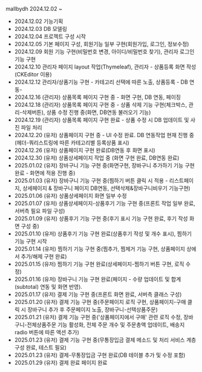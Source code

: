 mallbydh
2024.12.02 ~

- 2024.12.02 기능기획
- 2024.12.03 DB 모델링
- 2024.12.04 프로젝트 구성 시작
- 2024.12.05 기본 페이지 구성, 회원기능 일부 구현(회원가입, 로그인, 정보수정)
- 2024.12.09 회원 기능 구현(비밀번호 변경, 아이디/비밀번호 찾기), 관리자 로그인 기능 구현
- 2024.12.10 관리자 페이지 layout 작업(Thymeleaf), 관리자 - 상품등록 화면 작성(CKEditor 이용)
- 2024.12.12 관리자/상품기능 구현 - 카테고리 선택에 따른 노출, 상품등록 - DB 연동-
- 2024.12.16 (관리자) 상품목록 페이지 구현 중 - 화면 구현, DB 연동, 페이징
- 2024.12.18 (관리자) 상품목록 페이지 구현 중 - 상품 삭제 기능 구현(체크박스, 관리-삭제버튼), 상품 수정 진행 중(화면, DB연동 불러오기 기능)
- 2024.12.19 (관리자) 상품목록 페이지 구현 완료 - 상품 수정 시 DB 업데이트 및 사진 파일 처리
- 2024.12.20 (유저) 상품페이지 구현 중 - UI 수정 완료. DB 연동작업 현재 진행 중(헤더-쿼리스트링에 따른 카테고리별 등록상품 표시)
- 2024.12.26 (유저) 상품페이지 구현 완료(DB연동 후 화면 표시)
- 2024.12.30 (유저) 상품상세페이지 작업 중 (화면 구현 완료, DB연동 완료)
- 2025.01.02 (유저) 장바구니 기능 구현 중(화면구현, 장바구니 추가하기 기능 구현 완료 - 화면에 적용 진행 중)
- 2025.01.03 (유저) 장바구니 기능 구현 중(찜하기 버튼 클릭 시 적용 - 리스트페이지, 상세페이지 & 장바구니 페이지 DB연동, 선택삭제&장바구니비우기 기능구현)
- 2025.01.06 (유저) 상품상세페이지 화면 일부 수정
- 2025.01.07 (유저) 상품상세페이지-상품후기 기능 구현 중(프론트 작업 일부 완료, 서버측 필요 파일 구성)
- 2025.01.09 (유저) 상품후기 기능 구현 중(후기 표시 기능 구현 완료, 후기 작성 화면 구성 중)
- 2025.01.10 (유저) 상품후기 기능 구현 완료(상품후기 작성 및 개수 표시), 찜하기 기능 구현 시작
- 2025.01.14 (유저) 찜하기 기능 구현 중(찜추가, 찜제거 기능 구현, 상품페이지 상에서 추가/해제 구현 완료)
- 2025.01.15 (유저) 찜하기 기능 구현 완료(상세페이지-찜하기 버튼 구현, 로직 수정)
- 2025.01.16 (유저) 장바구니 기능 구현 완료(페이지 - 수량 업데이트 및 합계(subtotal) 연동 및 화면 반영). 
- 2025.01.17 (유저) 결제 기능 구현 중(프론트 화면 완료, 서버측 클래스 구성)
- 2025.01.20 (유저) 결제 기능 구현 중(주문페이지 로직 구현, 상품페이지-구매 클릭 시 장바구니 추가 후 주문페이지 노출, 장바구니-선택상품주문)
- 2025.01.21 (유저) 결제 기능 구현 중('상품페이지에서 구매' 관련 로직 수정, 장바구니-전체상품주문 기능 활성화, 전체 주문 개수 및 주문총액 업데이트, 배송지 radio 버튼에 따른 액션 추가)
- 2025.01.23 (유저) 결제 기능 구현 중(무통장입금 결제 메소드 및 처리 서비스 계층 구성 완료, 테스트 필요)
- 2025.01.23 (유저) 결제-무통장입금 구현 완료(DB 테이블 추가 및 수정 포함)
- 2025.01.29 (유저) 결제 완료 페이지 완료